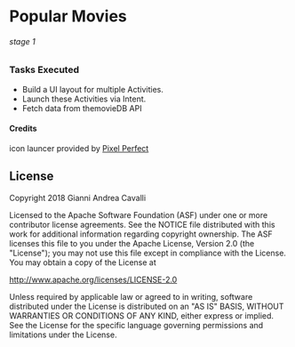 # Popular Movies
###### stage 1
### Tasks Executed
- Build a UI layout for multiple Activities.
- Launch these Activities via Intent.
- Fetch data from themovieDB API
#### Credits
icon launcer provided by [Pixel Perfect](https://www.flaticon.com/authors/pixel-perfect)

License
-------------

Copyright 2018 Gianni Andrea Cavalli

Licensed to the Apache Software Foundation (ASF) under one or more contributor
license agreements.  See the NOTICE file distributed with this work for
additional information regarding copyright ownership.  The ASF licenses this
file to you under the Apache License, Version 2.0 (the "License"); you may not
use this file except in compliance with the License.  You may obtain a copy of
the License at

http://www.apache.org/licenses/LICENSE-2.0

Unless required by applicable law or agreed to in writing, software
distributed under the License is distributed on an "AS IS" BASIS, WITHOUT
WARRANTIES OR CONDITIONS OF ANY KIND, either express or implied.  See the
License for the specific language governing permissions and limitations under
the License.
